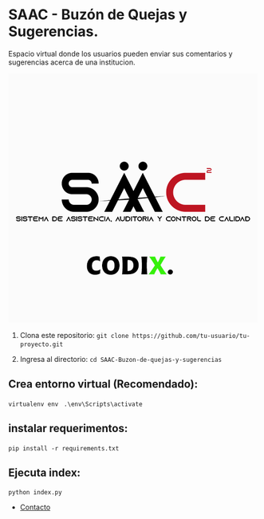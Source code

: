 # SAAC - Buzón de Quejas y Sugerencias.
 Espacio virtual donde los usuarios pueden enviar sus comentarios y sugerencias acerca de una institucion.

![S.A.A.C.](./src/screens/SAAC.png)

1. Clona este repositorio: ```git clone https://github.com/tu-usuario/tu-proyecto.git```

2. Ingresa al directorio:  ```cd SAAC-Buzon-de-quejas-y-sugerencias ```

## Crea entorno virtual (Recomendado):
  ```virtualenv env ```
  ```.\env\Scripts\activate ```

## instalar requerimentos:
 ```pip install -r requirements.txt ```

## Ejecuta index: 
 ```python index.py ```

- [Contacto](luisganerx@gmail.com)
